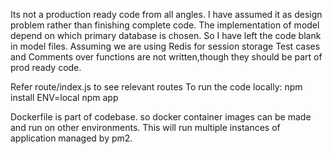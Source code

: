 Its not a production ready code from all angles. I have assumed it as design problem rather than finishing complete code.
The implementation of model depend on which primary database is chosen. So I have left the code blank in model files.
Assuming we are using Redis for session storage
Test cases and Comments over functions are not written,though they should be part of prod ready code.

Refer route/index.js  to see relevant routes
To run the code locally:
npm install
ENV=local npm app


Dockerfile is part of codebase. so docker container images can be made and run on other environments. This will run multiple instances of application managed by pm2.
